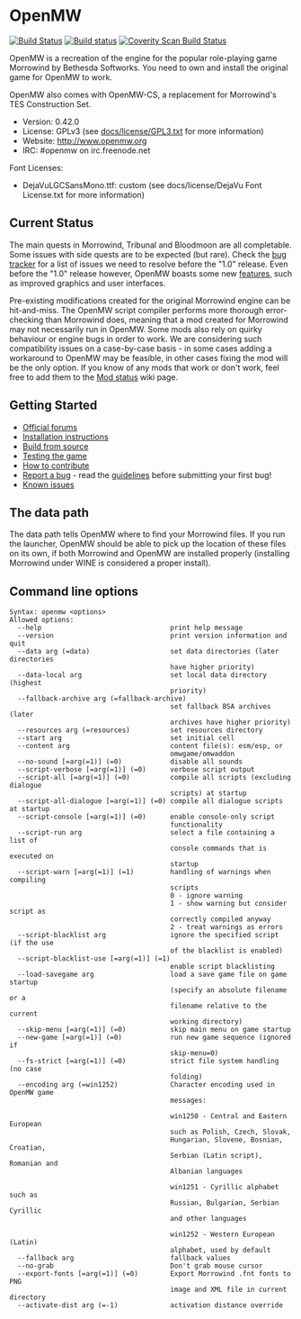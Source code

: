 OpenMW
======

[![Build Status](https://api.travis-ci.org/OpenMW/openmw.svg)](https://travis-ci.org/OpenMW/openmw) [![Build status](https://ci.appveyor.com/api/projects/status/e6bqw8oouy8ufd46?svg=true)](https://ci.appveyor.com/project/scrawl/openmw)  [![Coverity Scan Build Status](https://scan.coverity.com/projects/3740/badge.svg)](https://scan.coverity.com/projects/3740)

OpenMW is a recreation of the engine for the popular role-playing game Morrowind by Bethesda Softworks. You need to own and install the original game for OpenMW to work.

OpenMW also comes with OpenMW-CS, a replacement for Morrowind's TES Construction Set.

* Version: 0.42.0
* License: GPLv3 (see [docs/license/GPL3.txt](https://github.com/OpenMW/openmw/blob/master/docs/license/GPL3.txt) for more information)
* Website: http://www.openmw.org
* IRC: #openmw on irc.freenode.net

Font Licenses:
* DejaVuLGCSansMono.ttf: custom (see docs/license/DejaVu Font License.txt for more information)

Current Status
--------------

The main quests in Morrowind, Tribunal and Bloodmoon are all completable. Some issues with side quests are to be expected (but rare). Check the [bug tracker](https://bugs.openmw.org/) for a list of issues we need to resolve before the "1.0" release. Even before the "1.0" release however, OpenMW boasts some new [features](https://wiki.openmw.org/index.php?title=Features), such as improved graphics and user interfaces. 

Pre-existing modifications created for the original Morrowind engine can be hit-and-miss. The OpenMW script compiler performs more thorough error-checking than Morrowind does, meaning that a mod created for Morrowind may not necessarily run in OpenMW. Some mods also rely on quirky behaviour or engine bugs in order to work. We are considering such compatibility issues on a case-by-case basis - in some cases adding a workaround to OpenMW may be feasible, in other cases fixing the mod will be the only option. If you know of any mods that work or don't work, feel free to add them to the [Mod status](https://wiki.openmw.org/index.php?title=Mod_status) wiki page.

Getting Started
---------------

* [Official forums](https://forum.openmw.org/)
* [Installation instructions](https://wiki.openmw.org/index.php?title=Installation_Instructions)
* [Build from source](https://wiki.openmw.org/index.php?title=Development_Environment_Setup)
* [Testing the game](https://wiki.openmw.org/index.php?title=Testing)
* [How to contribute](https://wiki.openmw.org/index.php?title=Contribution_Wanted)
* [Report a bug](http://bugs.openmw.org/projects/openmw) - read the [guidelines](https://wiki.openmw.org/index.php?title=Bug_Reporting_Guidelines) before submitting your first bug!
* [Known issues](http://bugs.openmw.org/projects/openmw/issues?utf8=%E2%9C%93&set_filter=1&f%5B%5D=status_id&op%5Bstatus_id%5D=%3D&v%5Bstatus_id%5D%5B%5D=7&f%5B%5D=tracker_id&op%5Btracker_id%5D=%3D&v%5Btracker_id%5D%5B%5D=1&f%5B%5D=&c%5B%5D=project&c%5B%5D=tracker&c%5B%5D=status&c%5B%5D=priority&c%5B%5D=subject&c%5B%5D=assigned_to&c%5B%5D=updated_on&group_by=tracker)

The data path
-------------

The data path tells OpenMW where to find your Morrowind files. If you run the launcher, OpenMW should be able to pick up the location of these files on its own, if both Morrowind and OpenMW are installed properly (installing Morrowind under WINE is considered a proper install).

Command line options
--------------------

    Syntax: openmw <options>
    Allowed options:
      --help                                print help message
      --version                             print version information and quit
      --data arg (=data)                    set data directories (later directories
                                            have higher priority)
      --data-local arg                      set local data directory (highest
                                            priority)
      --fallback-archive arg (=fallback-archive)
                                            set fallback BSA archives (later
                                            archives have higher priority)
      --resources arg (=resources)          set resources directory
      --start arg                           set initial cell
      --content arg                         content file(s): esm/esp, or
                                            omwgame/omwaddon
      --no-sound [=arg(=1)] (=0)            disable all sounds
      --script-verbose [=arg(=1)] (=0)      verbose script output
      --script-all [=arg(=1)] (=0)          compile all scripts (excluding dialogue
                                            scripts) at startup
      --script-all-dialogue [=arg(=1)] (=0) compile all dialogue scripts at startup
      --script-console [=arg(=1)] (=0)      enable console-only script
                                            functionality
      --script-run arg                      select a file containing a list of
                                            console commands that is executed on
                                            startup
      --script-warn [=arg(=1)] (=1)         handling of warnings when compiling
                                            scripts
                                            0 - ignore warning
                                            1 - show warning but consider script as
                                            correctly compiled anyway
                                            2 - treat warnings as errors
      --script-blacklist arg                ignore the specified script (if the use
                                            of the blacklist is enabled)
      --script-blacklist-use [=arg(=1)] (=1)
                                            enable script blacklisting
      --load-savegame arg                   load a save game file on game startup
                                            (specify an absolute filename or a
                                            filename relative to the current
                                            working directory)
      --skip-menu [=arg(=1)] (=0)           skip main menu on game startup
      --new-game [=arg(=1)] (=0)            run new game sequence (ignored if
                                            skip-menu=0)
      --fs-strict [=arg(=1)] (=0)           strict file system handling (no case
                                            folding)
      --encoding arg (=win1252)             Character encoding used in OpenMW game
                                            messages:

                                            win1250 - Central and Eastern European
                                            such as Polish, Czech, Slovak,
                                            Hungarian, Slovene, Bosnian, Croatian,
                                            Serbian (Latin script), Romanian and
                                            Albanian languages

                                            win1251 - Cyrillic alphabet such as
                                            Russian, Bulgarian, Serbian Cyrillic
                                            and other languages

                                            win1252 - Western European (Latin)
                                            alphabet, used by default
      --fallback arg                        fallback values
      --no-grab                             Don't grab mouse cursor
      --export-fonts [=arg(=1)] (=0)        Export Morrowind .fnt fonts to PNG
                                            image and XML file in current directory
      --activate-dist arg (=-1)             activation distance override
